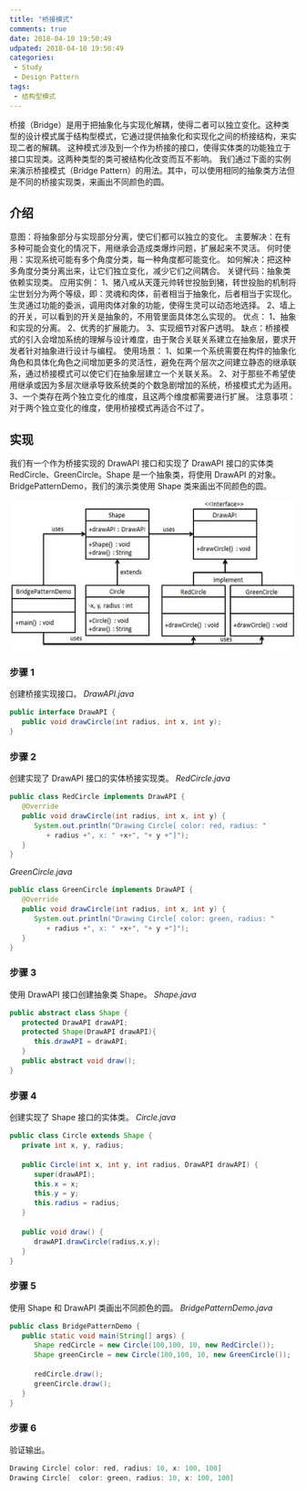 ```yaml
---
title: "桥接模式"
comments: true
date: 2018-04-10 19:50:49
udpated: 2018-04-10 19:50:49
categories:
 - Study
 - Design Pattern
tags:
 - 结构型模式
---
```


桥接（Bridge）是用于把抽象化与实现化解耦，使得二者可以独立变化。这种类型的设计模式属于结构型模式，它通过提供抽象化和实现化之间的桥接结构，来实现二者的解耦。
这种模式涉及到一个作为桥接的接口，使得实体类的功能独立于接口实现类。这两种类型的类可被结构化改变而互不影响。
我们通过下面的实例来演示桥接模式（Bridge Pattern）的用法。其中，可以使用相同的抽象类方法但是不同的桥接实现类，来画出不同颜色的圆。

## 介绍

意图：将抽象部分与实现部分分离，使它们都可以独立的变化。
主要解决：在有多种可能会变化的情况下，用继承会造成类爆炸问题，扩展起来不灵活。
何时使用：实现系统可能有多个角度分类，每一种角度都可能变化。
如何解决：把这种多角度分类分离出来，让它们独立变化，减少它们之间耦合。
关键代码：抽象类依赖实现类。
应用实例： 1、猪八戒从天蓬元帅转世投胎到猪，转世投胎的机制将尘世划分为两个等级，即：灵魂和肉体，前者相当于抽象化，后者相当于实现化。生灵通过功能的委派，调用肉体对象的功能，使得生灵可以动态地选择。 2、墙上的开关，可以看到的开关是抽象的，不用管里面具体怎么实现的。
优点： 1、抽象和实现的分离。 2、优秀的扩展能力。 3、实现细节对客户透明。
缺点：桥接模式的引入会增加系统的理解与设计难度，由于聚合关联关系建立在抽象层，要求开发者针对抽象进行设计与编程。
使用场景： 1、如果一个系统需要在构件的抽象化角色和具体化角色之间增加更多的灵活性，避免在两个层次之间建立静态的继承联系，通过桥接模式可以使它们在抽象层建立一个关联关系。 2、对于那些不希望使用继承或因为多层次继承导致系统类的个数急剧增加的系统，桥接模式尤为适用。 3、一个类存在两个独立变化的维度，且这两个维度都需要进行扩展。
注意事项：对于两个独立变化的维度，使用桥接模式再适合不过了。
<!-- more -->

## 实现

我们有一个作为桥接实现的 DrawAPI 接口和实现了 DrawAPI 接口的实体类 RedCircle、GreenCircle。Shape 是一个抽象类，将使用 DrawAPI 的对象。BridgePatternDemo，我们的演示类使用 Shape 类来画出不同颜色的圆。

![](/images/design-pattern/bridge_pattern_uml_diagram.jpg)

### 步骤 1
创建桥接实现接口。
*DrawAPI.java*
```java
public interface DrawAPI {
   public void drawCircle(int radius, int x, int y);
}
```
### 步骤 2
创建实现了 DrawAPI 接口的实体桥接实现类。
*RedCircle.java*
```java
public class RedCircle implements DrawAPI {
   @Override
   public void drawCircle(int radius, int x, int y) {
      System.out.println("Drawing Circle[ color: red, radius: "
         + radius +", x: " +x+", "+ y +"]");
   }
}
```
*GreenCircle.java*
```java
public class GreenCircle implements DrawAPI {
   @Override
   public void drawCircle(int radius, int x, int y) {
      System.out.println("Drawing Circle[ color: green, radius: "
         + radius +", x: " +x+", "+ y +"]");
   }
}
```

### 步骤 3
使用 DrawAPI 接口创建抽象类 Shape。
*Shape.java*
```java
public abstract class Shape {
   protected DrawAPI drawAPI;
   protected Shape(DrawAPI drawAPI){
      this.drawAPI = drawAPI;
   }
   public abstract void draw();
}
```

### 步骤 4
创建实现了 Shape 接口的实体类。
*Circle.java*
```java
public class Circle extends Shape {
   private int x, y, radius;

   public Circle(int x, int y, int radius, DrawAPI drawAPI) {
      super(drawAPI);
      this.x = x;
      this.y = y;
      this.radius = radius;
   }

   public void draw() {
      drawAPI.drawCircle(radius,x,y);
   }
}
```

### 步骤 5
使用 Shape 和 DrawAPI 类画出不同颜色的圆。
*BridgePatternDemo.java*
```java
public class BridgePatternDemo {
   public static void main(String[] args) {
      Shape redCircle = new Circle(100,100, 10, new RedCircle());
      Shape greenCircle = new Circle(100,100, 10, new GreenCircle());

      redCircle.draw();
      greenCircle.draw();
   }
}
```

### 步骤 6
验证输出。
```java
Drawing Circle[ color: red, radius: 10, x: 100, 100]
Drawing Circle[  color: green, radius: 10, x: 100, 100]
```

